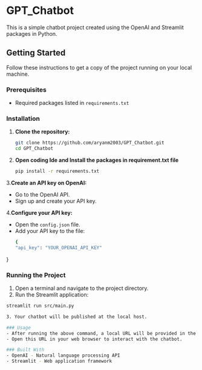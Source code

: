 # GPT_Chatbot

This is a simple chatbot project created using the OpenAI and Streamlit packages in Python.

## Getting Started

Follow these instructions to get a copy of the project running on your local machine.

### Prerequisites

- Required packages listed in `requirements.txt`

### Installation

1. **Clone the repository:**
   ```sh
   git clone https://github.com/aryanm2003/GPT_Chatbot.git
   cd GPT_Chatbot

2. **Open coding Ide and Install the packages in requirement.txt file**
    ```sh
    pip install -r requirements.txt

3.**Create an API key on OpenAI:**
- Go to the OpenAI API.
- Sign up and create your API key.

4.**Configure your API key:**
- Open the `config.json` file.
- Add your API key to the file:
  ```sh
  {
  "api_key": "YOUR_OPENAI_API_KEY"
}

### Running the Project
1. Open a terminal and navigate to the project directory.
2. Run the Streamlit application:
  ```sh
  streamlit run src/main.py

3. Your chatbot will be published at the local host.

### Usage
- After running the above command, a local URL will be provided in the terminal.
- Open this URL in your web browser to interact with the chatbot.

### Built With
- OpenAI - Natural language processing API
- Streamlit - Web application framework
